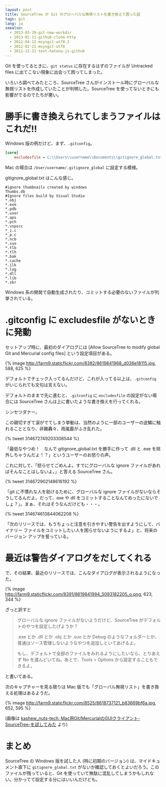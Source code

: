 ```yaml
---
layout: post
title: SourceTree が Git のグローバルな無視リストを書き換えて困った話
tags: git
lang: ja
seealso:
  - 2013-03-29-git-new-workdir
  - 2013-01-11-github-clone-http
  - 2012-04-12-msysgit-utf8-2
  - 2012-02-21-msysgit-utf8
  - 2012-12-21-text-hatena-js-github
---
```

Git を使ってるときに、`git status` に存在するはずのファイルが Untracked files に出てこない現象に出会って困ってしまった。

いろいろ調べてみたところ、SourceTree さんがインストール時にグローバルな無視リストを作成していたことが判明した。SourceTree を使ってないときにも影響がでるのでたちが悪い。


勝手に書き換えられてしまうファイルはこれだ!!
============================================

Windows 版の例だけど、まず、`.gitconfig`。

```ini
[core]
    excludesfile = C:\\Users\\username\\Documents\\gitignore_global.txt
```

Mac の場合は `/User/username/.gitignore_global` に設定する模様。

gitignore_global.txt はこんな感じ。

```
#ignore thumbnails created by windows
Thumbs.db
#Ignore files build by Visual Studio
*.obj
*.exe
*.pdb
*.user
*.aps
*.pch
*.vspscc
*_i.c
*_p.c
*.ncb
*.suo
*.tlb
*.tlh
*.bak
*.cache
*.ilk
*.log
*.dll
*.lib
*.sbr
```

Windows 系の開発で自動生成されたり、コミットする必要のないファイルが列挙されている。


.gitconfig に excludesfile がないときに発動
===========================================

セットアップ時に、最初のダイアログには [Allow SourceTree to modify global Git and Mercurial config files] という設定項目がある。

{% image http://farm9.staticflickr.com/8382/8619841968_d036e18115.jpg, 588, 625 %}

デフォルトでチェック入ってるんだけど、これが入ってる以上は、`.gitconfig` がいじられても文句は言えない。

デフォルトのままで先に進むと、`.gitconfig` に `excludesfile` の設定がない場合には SourceTree さんは上に書いたような書き換えを行ってくれる。

シンセツダナー。

この親切すぎて涙がでてしまう挙動は、当然のように一部のユーザーの逆鱗に触れることとなり、非難轟々、雨嵐霰がふき乱れた。

{% tweet 314672749203308544 %}

「最低なやつめ！　なんで gitignore_global.txt を勝手に作って .dll と .exe を除外しちゃうんだよ！？」というユーザーのお怒りの声。

これに対して、「怒らせてごめんよ。すでにグローバルな ignore ファイルがあればそんなことはしないよ。」と答える SourceTree さん。

{% tweet 314672902148616192 %}

「git に不慣れな人を助けるために、グローバルな ignore ファイルがないならそうしてるんだよ。だって、exe や dll をコミットすることなんてめったにないでしょ？」。まぁ、それはそうなんだけども・・・。

{% tweet 314674613844062208 %}

「次のリリースでは、もうちょっと注意を引きやすい警告を出すようにして、バイナリー ファイルをコミットしたい人を困らせないようにするよ」と、将来のバージョン アップを誓っている。


最近は警告ダイアログをだしてくれる
==================================

で、その結果、最近のリリースでは、こんなダイアログが表示されるようになった。

{% image http://farm9.staticflickr.com/8391/8619841994_5093182205_o.png, 623, 344 %}

ざっと訳すと

> グローバルな ignore ファイルがないようだけど、SourceTree がデフォルトのやつを設定したげようか？
>
> .exe とか .dll とか .obj とか .suo とか Debug のようなフォルダーとか、普通はソース管理しないようなやつを追加しといてあげるよ。
>
> もし、デフォルトで全部のファイルをみれるようにしたいなら、とりあえず No を選んどいてね。あとで、Tools > Options から設定することもできるよ。

と書いてある。

次のキャプチャーを見る限りは Mac 版でも「グローバル無視リスト」を書き換える処理はあるようだ。

{% image http://farm9.staticflickr.com/8525/8618737121_b83669bf6a.jpg, 652, 595 %}

(画像は [kashew_nuts-tech: Mac用Git/MercurialのGUIクライアント-SourceTree-を試してみた](http://kashewnuts-tech.blogspot.jp/2011/11/macgitmercurialgui-sourcetree.html) より)


まとめ
======

SourceTree の Windows 版を試した人 (特に初期のバージョン) は、マイドキュメント直下に `gitignore_global.txt` がないか確認しておくとよいだろう。このファイルが残っていると、Git を使っていて無駄に混乱してしまうかもしれない。分かってて設定する分にはいいんだけども。
